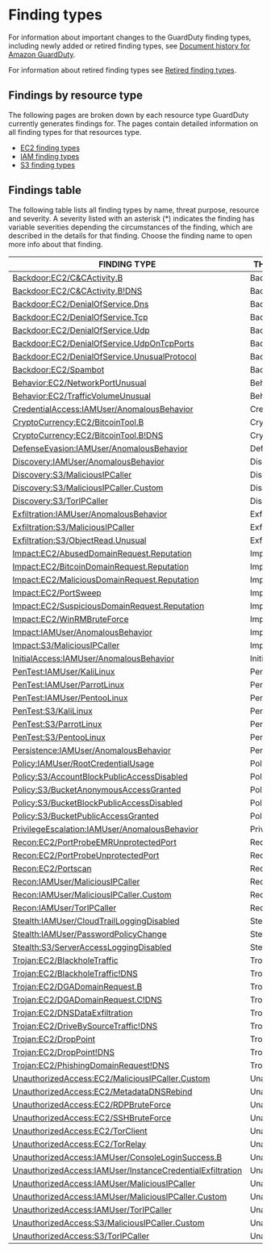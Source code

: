 # Finding types<a name="guardduty_finding-types-active"></a>

For information about important changes to the GuardDuty finding types, including newly added or retired finding types, see [Document history for Amazon GuardDuty](doc-history.md)\.

For information about retired finding types see [Retired finding types](guardduty_finding-types-retired.md)\.

## Findings by resource type<a name="findings-by-resource"></a>

The following pages are broken down by each resource type GuardDuty currently generates findings for\. The pages contain detailed information on all finding types for that resources type\.
+ [EC2 finding types](guardduty_finding-types-ec2.md)
+ [IAM finding types](guardduty_finding-types-iam.md)
+ [S3 finding types](guardduty_finding-types-s3.md)

## Findings table<a name="findings-table"></a>

The following table lists all finding types by name, threat purpose, resource and severity\. A severity listed with an asterisk \(\*\) indicates the finding has variable severities depending the circumstances of the finding, which are described in the details for that finding\. Choose the finding name to open more info about that finding\. 


|  FINDING TYPE  |  THREAT PURPOSE  |  RESOURCE  |  SEVERITY  | 
| --- | --- | --- | --- | 
| [Backdoor:EC2/C&CActivity\.B](guardduty_finding-types-ec2.md#backdoor-ec2-ccactivityb) | Backdoor | EC2 | High | 
| [Backdoor:EC2/C&CActivity\.B\!DNS](guardduty_finding-types-ec2.md#backdoor-ec2-ccactivitybdns) | Backdoor | EC2 | High | 
| [Backdoor:EC2/DenialOfService\.Dns](guardduty_finding-types-ec2.md#backdoor-ec2-denialofservicedns) | Backdoor | EC2 | High | 
| [Backdoor:EC2/DenialOfService\.Tcp](guardduty_finding-types-ec2.md#backdoor-ec2-denialofservicetcp) | Backdoor | EC2 | High | 
| [Backdoor:EC2/DenialOfService\.Udp](guardduty_finding-types-ec2.md#backdoor-ec2-denialofserviceudp) | Backdoor | EC2 | High | 
| [Backdoor:EC2/DenialOfService\.UdpOnTcpPorts](guardduty_finding-types-ec2.md#backdoor-ec2-denialofserviceudpontcpports) | Backdoor | EC2 | High | 
| [Backdoor:EC2/DenialOfService\.UnusualProtocol](guardduty_finding-types-ec2.md#backdoor-ec2-denialofserviceunusualprotocol) | Backdoor | EC2 | High | 
| [Backdoor:EC2/Spambot](guardduty_finding-types-ec2.md#backdoor-ec2-spambot) | Backdoor | EC2 | Medium | 
| [Behavior:EC2/NetworkPortUnusual](guardduty_finding-types-ec2.md#behavior-ec2-networkportunusual) | Behavior | EC2 | Medium | 
| [Behavior:EC2/TrafficVolumeUnusual](guardduty_finding-types-ec2.md#behavior-ec2-trafficvolumeunusual) | Behavior | EC2 | Medium | 
| [CredentialAccess:IAMUser/AnomalousBehavior](guardduty_finding-types-iam.md#credentialaccess-iam-anomalousbehavior) | CredentialAccess | IAM | Medium | 
| [CryptoCurrency:EC2/BitcoinTool\.B](guardduty_finding-types-ec2.md#cryptocurrency-ec2-bitcointoolb) | CryptoCurrency | EC2 | High | 
| [CryptoCurrency:EC2/BitcoinTool\.B\!DNS](guardduty_finding-types-ec2.md#cryptocurrency-ec2-bitcointoolbdns) | CryptoCurrency | EC2 | High | 
| [DefenseEvasion:IAMUser/AnomalousBehavior](guardduty_finding-types-iam.md#defenseevasion-iam-anomalousbehavior) | DefenseEvasion | IAM | Medium | 
| [Discovery:IAMUser/AnomalousBehavior](guardduty_finding-types-iam.md#discovery-iam-anomalousbehavior) | Discovery | IAM | Low | 
| [Discovery:S3/MaliciousIPCaller](guardduty_finding-types-s3.md#discovery-s3-maliciousipcaller) | Discovery | S3 | High | 
| [Discovery:S3/MaliciousIPCaller\.Custom](guardduty_finding-types-s3.md#discovery-s3-maliciousipcallercustom) | Discovery | S3 | High | 
| [Discovery:S3/TorIPCaller](guardduty_finding-types-s3.md#discovery-s3-toripcaller) | Discovery | S3 | Medium | 
| [Exfiltration:IAMUser/AnomalousBehavior](guardduty_finding-types-iam.md#exfiltration-iam-anomalousbehavior) | Exfiltration | IAM | High | 
| [Exfiltration:S3/MaliciousIPCaller](guardduty_finding-types-s3.md#exfiltration-s3-maliciousipcaller) | Exfiltration | S3 | High | 
| [Exfiltration:S3/ObjectRead\.Unusual](guardduty_finding-types-s3.md#exfiltration-s3-objectreadunusual) | Exfiltration | S3 | Medium\* | 
| [Impact:EC2/AbusedDomainRequest\.Reputation](guardduty_finding-types-ec2.md#impact-ec2-abuseddomainrequestreputation) | Impact | EC2 | Medium | 
| [Impact:EC2/BitcoinDomainRequest\.Reputation](guardduty_finding-types-ec2.md#impact-ec2-bitcoindomainrequestreputation) | Impact | EC2 | High | 
| [Impact:EC2/MaliciousDomainRequest\.Reputation](guardduty_finding-types-ec2.md#impact-ec2-maliciousdomainrequestreputation) | Impact | EC2 | High | 
| [Impact:EC2/PortSweep](guardduty_finding-types-ec2.md#impact-ec2-portsweep) | Impact | EC2 | High | 
| [Impact:EC2/SuspiciousDomainRequest\.Reputation](guardduty_finding-types-ec2.md#impact-ec2-suspiciousdomainrequestreputation) | Impact | EC2 | Low | 
| [Impact:EC2/WinRMBruteForce](guardduty_finding-types-ec2.md#impact-ec2-winrmbruteforce) | Impact | EC2 | Low\* | 
| [Impact:IAMUser/AnomalousBehavior](guardduty_finding-types-iam.md#impact-iam-anomalousbehavior) | Impact | IAM | High | 
| [Impact:S3/MaliciousIPCaller](guardduty_finding-types-s3.md#impact-s3-maliciousipcaller) | Impact | S3 | High | 
| [InitialAccess:IAMUser/AnomalousBehavior](guardduty_finding-types-iam.md#initialaccess-iam-anomalousbehavior) | InitialAccess | IAM | Medium | 
| [PenTest:IAMUser/KaliLinux](guardduty_finding-types-iam.md#pentest-iam-kalilinux) | PenTest | IAM | Medium | 
| [PenTest:IAMUser/ParrotLinux](guardduty_finding-types-iam.md#pentest-iam-parrotlinux) | PenTest | IAM | Medium | 
| [PenTest:IAMUser/PentooLinux](guardduty_finding-types-iam.md#pentest-iam-pentoolinux) | PenTest | IAM | Medium | 
| [PenTest:S3/KaliLinux](guardduty_finding-types-s3.md#pentest-s3-kalilinux) | PenTest | S3 | Medium | 
| [PenTest:S3/ParrotLinux](guardduty_finding-types-s3.md#pentest-s3-parrotlinux) | PenTest | S3 | Medium | 
| [PenTest:S3/PentooLinux](guardduty_finding-types-s3.md#pentest-s3-pentoolinux) | PenTest | S3 | Medium | 
| [Persistence:IAMUser/AnomalousBehavior](guardduty_finding-types-iam.md#persistence-iam-anomalousbehavior) | Persistence | IAM | Medium | 
| [Policy:IAMUser/RootCredentialUsage](guardduty_finding-types-iam.md#policy-iam-rootcredentialusage) | Policy | IAM | Low | 
| [Policy:S3/AccountBlockPublicAccessDisabled](guardduty_finding-types-s3.md#policy-s3-accountblockpublicaccessdisabled) | Policy | S3 | Low | 
| [Policy:S3/BucketAnonymousAccessGranted](guardduty_finding-types-s3.md#policy-s3-bucketanonymousaccessgranted) | Policy | S3 | High | 
| [Policy:S3/BucketBlockPublicAccessDisabled](guardduty_finding-types-s3.md#policy-s3-bucketblockpublicaccessdisabled) | Policy | S3 | Low | 
| [Policy:S3/BucketPublicAccessGranted](guardduty_finding-types-s3.md#policy-s3-bucketpublicaccessgranted) | Policy | S3 | High | 
| [PrivilegeEscalation:IAMUser/AnomalousBehavior](guardduty_finding-types-iam.md#privilegeescalation-iam-anomalousbehavior) | PrivilegeEscalation | IAM | Medium | 
| [Recon:EC2/PortProbeEMRUnprotectedPort](guardduty_finding-types-ec2.md#recon-ec2-portprobeemrunprotectedport) | Recon | EC2 | High | 
| [Recon:EC2/PortProbeUnprotectedPort](guardduty_finding-types-ec2.md#recon-ec2-portprobeunprotectedport) | Recon | EC2 | Low\* | 
| [Recon:EC2/Portscan](guardduty_finding-types-ec2.md#recon-ec2-portscan) | Recon | EC2 | Medium | 
| [Recon:IAMUser/MaliciousIPCaller](guardduty_finding-types-iam.md#recon-iam-maliciousipcaller) | Recon | IAM | Medium | 
| [Recon:IAMUser/MaliciousIPCaller\.Custom](guardduty_finding-types-iam.md#recon-iam-maliciousipcallercustom) | Recon | IAM | Medium | 
| [Recon:IAMUser/TorIPCaller](guardduty_finding-types-iam.md#recon-iam-toripcaller) | Recon | IAM | Medium | 
| [Stealth:IAMUser/CloudTrailLoggingDisabled](guardduty_finding-types-iam.md#stealth-iam-cloudtrailloggingdisabled) | Stealth | IAM | Low | 
| [Stealth:IAMUser/PasswordPolicyChange](guardduty_finding-types-iam.md#stealth-iam-passwordpolicychange) | Stealth | IAM | Low | 
| [Stealth:S3/ServerAccessLoggingDisabled](guardduty_finding-types-s3.md#stealth-s3-serveraccessloggingdisabled) | Stealth | S3 | Low | 
| [Trojan:EC2/BlackholeTraffic](guardduty_finding-types-ec2.md#trojan-ec2-blackholetraffic) | Trojan | EC2 | Medium | 
| [Trojan:EC2/BlackholeTraffic\!DNS](guardduty_finding-types-ec2.md#trojan-ec2-blackholetrafficdns) | Trojan | EC2 | Medium | 
| [Trojan:EC2/DGADomainRequest\.B](guardduty_finding-types-ec2.md#trojan-ec2-dgadomainrequestb) | Trojan | EC2 | High | 
| [Trojan:EC2/DGADomainRequest\.C\!DNS](guardduty_finding-types-ec2.md#trojan-ec2-dgadomainrequestcdns) | Trojan | EC2 | High | 
| [Trojan:EC2/DNSDataExfiltration](guardduty_finding-types-ec2.md#trojan-ec2-dnsdataexfiltration) | Trojan | EC2 | High | 
| [Trojan:EC2/DriveBySourceTraffic\!DNS](guardduty_finding-types-ec2.md#trojan-ec2-drivebysourcetrafficdns) | Trojan | EC2 | Medium | 
| [Trojan:EC2/DropPoint](guardduty_finding-types-ec2.md#trojan-ec2-droppoint) | Trojan | EC2 | Medium | 
| [Trojan:EC2/DropPoint\!DNS](guardduty_finding-types-ec2.md#trojan-ec2-droppointdns) | Trojan | EC2 | Medium | 
| [Trojan:EC2/PhishingDomainRequest\!DNS](guardduty_finding-types-ec2.md#trojan-ec2-phishingdomainrequestdns) | Trojan | EC2 | High | 
| [UnauthorizedAccess:EC2/MaliciousIPCaller\.Custom](guardduty_finding-types-ec2.md#unauthorizedaccess-ec2-maliciousipcallercustom) | UnauthorizedAccess | EC2 | Medium | 
| [UnauthorizedAccess:EC2/MetadataDNSRebind](guardduty_finding-types-ec2.md#unauthorizedaccess-ec2-metadatadnsrebind) | UnauthorizedAccess | EC2 | High | 
| [UnauthorizedAccess:EC2/RDPBruteForce](guardduty_finding-types-ec2.md#unauthorizedaccess-ec2-rdpbruteforce) | UnauthorizedAccess | EC2 | Low\* | 
| [UnauthorizedAccess:EC2/SSHBruteForce](guardduty_finding-types-ec2.md#unauthorizedaccess-ec2-sshbruteforce) | UnauthorizedAccess | EC2 | Low\* | 
| [UnauthorizedAccess:EC2/TorClient](guardduty_finding-types-ec2.md#unauthorizedaccess-ec2-torclient) | UnauthorizedAccess | EC2 | High | 
| [UnauthorizedAccess:EC2/TorRelay](guardduty_finding-types-ec2.md#unauthorizedaccess-ec2-torrelay) | UnauthorizedAccess | EC2 | High | 
| [UnauthorizedAccess:IAMUser/ConsoleLoginSuccess\.B](guardduty_finding-types-iam.md#unauthorizedaccess-iam-consoleloginsuccessb) | UnauthorizedAccess | IAM | Medium | 
| [UnauthorizedAccess:IAMUser/InstanceCredentialExfiltration](guardduty_finding-types-iam.md#unauthorizedaccess-iam-instancecredentialexfiltration) | UnauthorizedAccess | IAM | High | 
| [UnauthorizedAccess:IAMUser/MaliciousIPCaller](guardduty_finding-types-iam.md#unauthorizedaccess-iam-maliciousipcaller) | UnauthorizedAccess | IAM | Medium | 
| [UnauthorizedAccess:IAMUser/MaliciousIPCaller\.Custom](guardduty_finding-types-iam.md#unauthorizedaccess-iam-maliciousipcallercustom) | UnauthorizedAccess | IAM | Medium | 
| [UnauthorizedAccess:IAMUser/TorIPCaller](guardduty_finding-types-iam.md#unauthorizedaccess-iam-toripcaller) | UnauthorizedAccess | IAM | Medium | 
| [UnauthorizedAccess:S3/MaliciousIPCaller\.Custom](guardduty_finding-types-s3.md#unauthorizedaccess-s3-maliciousipcallercustom) | UnauthorizedAccess | S3 | High | 
| [UnauthorizedAccess:S3/TorIPCaller](guardduty_finding-types-s3.md#unauthorizedaccess-s3-toripcaller) | UnauthorizedAccess | S3 | High | 